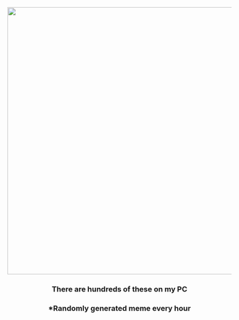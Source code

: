 <p align="center">
        <img src="https://i.redd.it/pvnfksqn8qn81.gif" width="600" height="600">
        </p>
        <h3 align="center">There are hundreds of these on my PC</h3>
        <h3 align="center">*Randomly generated meme every hour</h3>
    